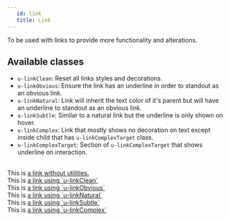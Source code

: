 ```yaml
---
   id: link
   title: Link
---
```


To be used with links to provide more functionality and alterations.

## Available classes

* `u-linkClean`: Reset all links styles and decorations.
* `u-linkObvious`: Ensure the link has an underline in order to standout as an obvious link.
* `u-linkNatural`: Link will inherit the text color of it's parent but will have an underline
to standout as an obvious link.
* `u-linkSubtle`: Similar to a natural link but the underline is only shown on hover.
* `u-linkComplex`: Link that mostly shows no decoration on text except inside child that has 
`u-linkComplexTarget` class.
* `u-linkComplexTarget`: Section of `u-linkComplexTarget` that shows underline on interaction.

<style>

</style>

<div class="code-sample">
<br>
This is <a href="#">a link without utilities.</a><br>
This is <a class="u-linkClean" href="#">a link using `u-linkClean`</a><br>
This is <a class="u-linkObvious" href="#">a link using `u-linkObvious`</a><br>
This is <a class="u-linkNatural" href="#">a link using `u-linkNatural`</a><br>
This is <a class="u-linkSubtle" href="#">a link using `u-linkSubtle`</a><br>
This is <a class="u-linkComplex" href="#">a link using <span class="u-linkComplexTarget">`u-linkComplex`</span></a>
</div>